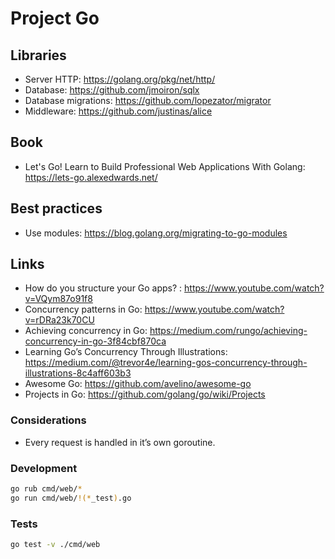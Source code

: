 # Project Go

## Libraries

* Server HTTP: https://golang.org/pkg/net/http/
* Database: https://github.com/jmoiron/sqlx
* Database migrations: https://github.com/lopezator/migrator
* Middleware: https://github.com/justinas/alice

## Book

* Let's Go! Learn to Build Professional Web Applications With Golang: https://lets-go.alexedwards.net/

## Best practices

* Use modules: https://blog.golang.org/migrating-to-go-modules

## Links

* How do you structure your Go apps? : https://www.youtube.com/watch?v=VQym87o91f8
* Concurrency patterns in Go: https://www.youtube.com/watch?v=rDRa23k70CU
* Achieving concurrency in Go: https://medium.com/rungo/achieving-concurrency-in-go-3f84cbf870ca
* Learning Go’s Concurrency Through Illustrations: https://medium.com/@trevor4e/learning-gos-concurrency-through-illustrations-8c4aff603b3
* Awesome Go: https://github.com/avelino/awesome-go
* Projects in Go: https://github.com/golang/go/wiki/Projects

### Considerations

* Every request is handled in it’s own goroutine.

### Development

```bash
go rub cmd/web/*
go run cmd/web/!(*_test).go
```

### Tests

```bash
go test -v ./cmd/web
```
